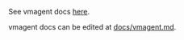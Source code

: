 See vmagent docs [here](https://docs.victoriametrics.com/vmagent/).

vmagent docs can be edited at [docs/vmagent.md](https://github.com/zzylol/VictoriaMetrics/blob/master/docs/vmagent.md).
